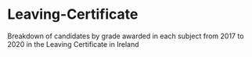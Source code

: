 # Leaving-Certificate
Breakdown of candidates by grade awarded in each subject from 2017 to 2020 in the Leaving Certificate in Ireland
